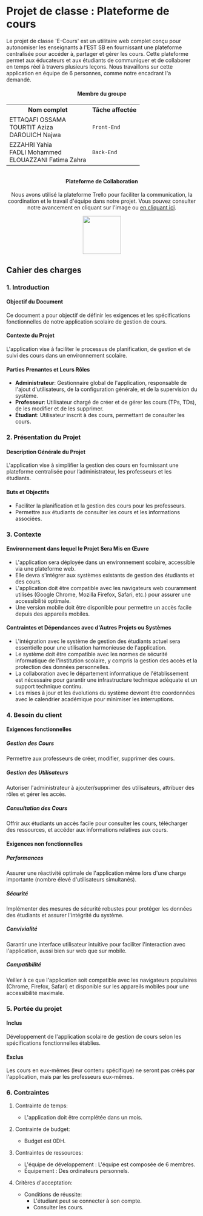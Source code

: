 
# Projet de classe : Plateforme de cours
Le projet de classe 'E-Cours' est un utilitaire web complet conçu pour autonomiser les enseignants à l'EST SB en fournissant une plateforme centralisée pour accéder à, partager et gérer les cours. Cette plateforme permet aux éducateurs et aux étudiants de communiquer et de collaborer en temps réel à travers plusieurs leçons. Nous travaillons sur cette application en équipe de 6 personnes, comme notre encadrant l'a demandé.

<div align="center">
<h4>Membre du groupe</h4>
<h6>
<table width="600">
  <tr>
    <th>Nom complet</th>
    <th>Tâche affectée</th>
  </tr>
  <tr>
    <td>ETTAQAFI OSSAMA<br>TOURTIT Aziza<br>DAROUICH Najwa</td>
    <td><code>Front-End</code></td>
  </tr>
  <tr>
    <td>EZZAHRI Yahia<br>FADLI Mohammed<br>ELOUAZZANI Fatima Zahra</td>
    <td><code>Back-End</code></td>
  </tr>
</table>
</h6>
</div>
<div align="center">
<h4>Plateforme de Collaboration</h4>
<p>Nous avons utilisé la plateforme Trello pour faciliter la communication, la coordination et le travail d'équipe dans notre projet. Vous pouvez consulter notre avancement en cliquant sur l'image ou <a href="https://trello.com/w/classprojectcoursesplatform">en cliquant ici</a>.</p>
<a href="https://trello.com/w/classprojectcoursesplatform">
  <img src="https://upload.wikimedia.org/wikipedia/en/thumb/8/8c/Trello_logo.svg/2560px-Trello_logo.svg.png" width="100"/>
</a>
</div>

## Cahier des charges

### 1. Introduction

#### Objectif du Document
Ce document a pour objectif de définir les exigences et les spécifications fonctionnelles de notre application scolaire de gestion de cours.

#### Contexte du Projet
L'application vise à faciliter le processus de planification, de gestion et de suivi des cours dans un environnement scolaire.

####  Parties Prenantes et Leurs Rôles
- **Administrateur**: Gestionnaire global de l'application, responsable de l'ajout d'utilisateurs, de la configuration générale, et de la supervision du système.
- **Professeur**: Utilisateur chargé de créer et de gérer les cours (TPs, TDs), de les modifier et de les supprimer.
- **Étudiant**: Utilisateur inscrit à des cours, permettant de consulter les cours.

### 2. Présentation du Projet

#### Description Générale du Projet
L'application vise à simplifier la gestion des cours en fournissant une plateforme centralisée pour l’administrateur, les professeurs et les étudiants.

#### Buts et Objectifs
- Faciliter la planification et la gestion des cours pour les professeurs.
- Permettre aux étudiants de consulter les cours et les informations associées.

### 3. Contexte

#### Environnement dans lequel le Projet Sera Mis en Œuvre
- L'application sera déployée dans un environnement scolaire, accessible via une plateforme web.
- Elle devra s'intégrer aux systèmes existants de gestion des étudiants et des cours.
- L'application doit être compatible avec les navigateurs web couramment utilisés (Google Chrome, Mozilla Firefox, Safari, etc.) pour assurer une accessibilité optimale.
- Une version mobile doit être disponible pour permettre un accès facile depuis des appareils mobiles.

#### Contraintes et Dépendances avec d'Autres Projets ou Systèmes
- L'intégration avec le système de gestion des étudiants actuel sera essentielle pour une utilisation harmonieuse de l'application.
- Le système doit être compatible avec les normes de sécurité informatique de l'institution scolaire, y compris la gestion des accès et la protection des données personnelles.
- La collaboration avec le département informatique de l'établissement est nécessaire pour garantir une infrastructure technique adéquate et un support technique continu.
- Les mises à jour et les évolutions du système devront être coordonnées avec le calendrier académique pour minimiser les interruptions.

### 4. Besoin du client

#### Exigences fonctionnelles

##### Gestion des Cours
Permettre aux professeurs de créer, modifier, supprimer des cours.

##### Gestion des Utilisateurs
Autoriser l'administrateur à ajouter/supprimer des utilisateurs, attribuer des rôles et gérer les accès.

##### Consultation des Cours
Offrir aux étudiants un accès facile pour consulter les cours, télécharger des ressources, et accéder aux informations relatives aux cours.

#### Exigences non fonctionnelles

##### Performances
Assurer une réactivité optimale de l'application même lors d'une charge importante (nombre élevé d'utilisateurs simultanés).

##### Sécurité
Implémenter des mesures de sécurité robustes pour protéger les données des étudiants et assurer l'intégrité du système.

##### Convivialité
Garantir une interface utilisateur intuitive pour faciliter l'interaction avec l'application, aussi bien sur web que sur mobile.

##### Compatibilité
Veiller à ce que l'application soit compatible avec les navigateurs populaires (Chrome, Firefox, Safari) et disponible sur les appareils mobiles pour une accessibilité maximale.

### 5. Portée du projet

#### Inclus
Développement de l'application scolaire de gestion de cours selon les spécifications fonctionnelles établies.

#### Exclus
Les cours en eux-mêmes (leur contenu spécifique) ne seront pas créés par l'application, mais par les professeurs eux-mêmes.

### 6. Contraintes

1. Contrainte de temps:
   - L'application doit être complétée dans un mois.

2. Contrainte de budget:
   - Budget est 0DH.

3. Contraintes de ressources:
   - L'équipe de développement : L'équipe est composée de 6 membres.
   - Équipement : Des ordinateurs personnels.

4. Critères d'acceptation:
   - Conditions de réussite:
     - L'étudiant peut se connecter à son compte.
     - Consulter les cours.
